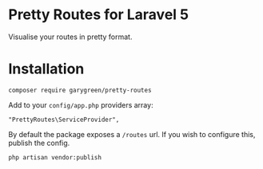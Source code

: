 Pretty Routes for Laravel 5
====

Visualise your routes in pretty format.

# Installation

```
composer require garygreen/pretty-routes
```

Add to your `config/app.php` providers array:

```
"PrettyRoutes\ServiceProvider",
```

By default the package exposes a `/routes` url. If you wish to configure this, publish the config.

```
php artisan vendor:publish
```
